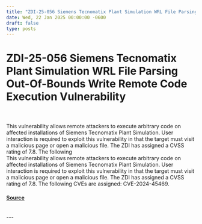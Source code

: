 ```yaml
---
title: "ZDI-25-056 Siemens Tecnomatix Plant Simulation WRL File Parsing Out-Of-Bounds Write Remote Code Execution Vulnerability"
date: Wed, 22 Jan 2025 00:00:00 -0600
draft: false
type: posts
---
```

# ZDI-25-056 Siemens Tecnomatix Plant Simulation WRL File Parsing Out-Of-Bounds Write Remote Code Execution Vulnerability

<br/>

<br/>
This vulnerability allows remote attackers to execute arbitrary code on affected installations of Siemens Tecnomatix Plant Simulation. User interaction is required to exploit this vulnerability in that the target must visit a malicious page or open a malicious file. The ZDI has assigned a CVSS rating of 7.8. The following
<br/>
This vulnerability allows remote attackers to execute arbitrary code on affected installations of Siemens Tecnomatix Plant Simulation. User interaction is required to exploit this vulnerability in that the target must visit a malicious page or open a malicious file. The ZDI has assigned a CVSS rating of 7.8. The following CVEs are assigned: CVE-2024-45469.

#### [Source](http://www.zerodayinitiative.com/advisories/ZDI-25-056/)

<br/>
---

